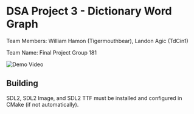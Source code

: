 # DSA Project 3 - Dictionary Word Graph
Team Members: William Hamon (Tigermouthbear), Landon Agic (TdCin1)

Team Name: Final Project Group 181

![Demo Video]([link](https://youtu.be/R-K2BjNckKI))

## Building
SDL2, SDL2 Image, and SDL2 TTF must be installed and configured in CMake (if not automatically).
